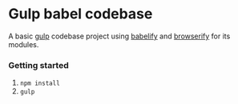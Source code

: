 Gulp babel codebase
==================
A basic [gulp](https://github.com/gulpjs/gulp) codebase project using [babelify](https://github.com/babel/babelify) and [browserify](https://www.npmjs.com/package/browserify) for its modules.

### Getting started
1. `npm install`
2. `gulp`